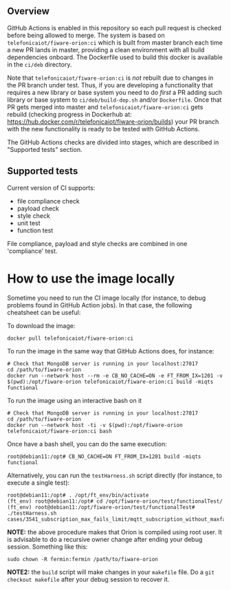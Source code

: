 ## Overview
GitHub Actions is enabled in this repository so each pull request is checked before being allowed to merge.
The system is based on `telefonicaiot/fiware-orion:ci` which is built from master branch each time a new PR lands in master,
providing a clean environment with all build dependencies onboard. The Dockerfile used to build this docker is available
in the `ci/deb` directory.

Note that `telefonicaiot/fiware-orion:ci` is *not* rebuilt due to changes in the PR branch under test. Thus, if you are developing
a functionality that requires a new library or base system you need to do *first* a PR adding such library or base system
to `ci/deb/build-dep.sh` and/or `Dockerfile`. Once that PR gets merged into master and `telefonicaiot/fiware-orion:ci` gets rebuild
(checking progress in Dockerhub at: https://hub.docker.com/r/telefonicaiot/fiware-orion/builds) your PR branch with the new 
functionality is ready to be tested with GitHub Actions.

The GitHub Actions checks are divided into stages, which are described in "Supported tests" section.

## Supported tests
Current version of CI supports:
* file compliance check
* payload check
* style check
* unit test
* function test

File compliance, payload and style checks are combined in one 'compliance' test.

# How to use the image locally

Sometime you need to run the CI image locally (for instance, to debug problems found in GitHub Action jobs). In that case,
the following cheatsheet can be useful:

To download the image:

```
docker pull telefonicaiot/fiware-orion:ci
```

To run the image in the same way that GitHub Actions does, for instance:

```
# Check that MongoDB server is running in your localhost:27017
cd /path/to/fiware-orion
docker run --network host --rm -e CB_NO_CACHE=ON -e FT_FROM_IX=1201 -v $(pwd):/opt/fiware-orion telefonicaiot/fiware-orion:ci build -miqts functional
```

To run the image using an interactive bash on it

```
# Check that MongoDB server is running in your localhost:27017
cd /path/to/fiware-orion
docker run --network host -ti -v $(pwd):/opt/fiware-orion telefonicaiot/fiware-orion:ci bash
```

Once have a bash shell, you can do the same execution:

```
root@debian11:/opt# CB_NO_CACHE=ON FT_FROM_IX=1201 build -miqts functional
```

Alternatively, you can run the `testHarness.sh` script directly (for instance, to execute a single test):

```
root@debian11:/opt# . /opt/ft_env/bin/activate
(ft_env) root@debian11:/opt# cd /opt/fiware-orion/test/functionalTest/
(ft_env) root@debian11:/opt/fiware-orion/test/functionalTest# ./testHarness.sh cases/3541_subscription_max_fails_limit/mqtt_subscription_without_maxfailslimit_and_failscounter.test
```

**NOTE:** the above procedure makes that Orion is compiled using root user. It is advisable to do a recursive owner
change after ending your debug session. Something like this:

```
sudo chown -R fermin:fermin /path/to/fiware-orion
```

**NOTE2:** the `build` script will make changes in your `makefile` file. Do a `git checkout makefile` after your debug session
to recover it.
